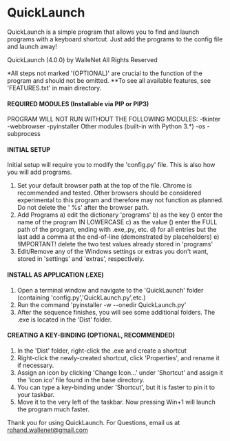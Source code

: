 # QuickLaunch
QuickLaunch is a simple program that allows you to find and launch programs with a keyboard shortcut. Just add the programs to the config file and launch away!

QuickLaunch (4.0.0) by WalleNet
All Rights Reserved

*All steps not marked '(OPTIONAL)' are crucial to the function of the program and should not be omitted.
**To see all available features, see 'FEATURES.txt' in main directory.

#### REQUIRED MODULES (Installable via PIP or PIP3) ###
PROGRAM WILL NOT RUN WITHOUT THE FOLLOWING MODULES:
-tkinter
-webbrowser
-pyinstaller
Other modules (built-in with Python 3.*)
-os
-subprocess

#### INITIAL SETUP ####
Initial setup will require you to modify the 'config.py' file. This is also how you will add programs.

1. Set your default browser path at the top of the file. Chrome is recommended and tested. Other 
browsers should be considered experimental to this program and therefore may not function as planned.
Do not delete the ' %s' after the browser path. 
2. Add Programs
	a) edit the dictionary 'programs'
	b) as the key (<PROGRAM NAME HERE>) enter the name of the program IN LOWERCASE
	c) as the value (<PROGRAM PATH HERE>) enter the FULL path of the program, ending with .exe,.py, etc.
	d) for all entries but the last add a comma at the end-of-line (demonstrated by placeholders)
	e) !IMPORTANT! delete the two test values already stored in 'programs'
3. Edit/Remove any of the Windows settings or extras you don't want, stored in 'settings' 
and 'extras', respectively.

#### INSTALL AS APPLICATION (.EXE) ####
1. Open a terminal window and navigate to the 'QuickLaunch' folder (containing 'config.py','QuickLaunch.py',etc.)
2. Run the command 'pyinstaller -w --onedir QuickLaunch.py'
3. After the sequence finishes, you will see some additional folders. The .exe is located in the 'Dist' folder.

#### CREATING A KEY-BINDING (OPTIONAL, RECOMMENDED) ####
1. In the 'Dist' folder, right-click the .exe and create a shortcut
2. Right-click the newly-created shortcut, click 'Properties', and rename it if necessary.
3. Assign an icon by clicking 'Change Icon...' under 'Shortcut' and assign it the 'icon.ico' file
found in the base directory.
4. You can type a key-binding under 'Shortcut', but it is faster to pin it to your taskbar.
5. Move it to the very left of the taskbar. Now pressing Win+1 will launch the program much faster.

Thank you for using QuickLaunch.
For Questions, email us at rohand.wallenet@gmail.com
